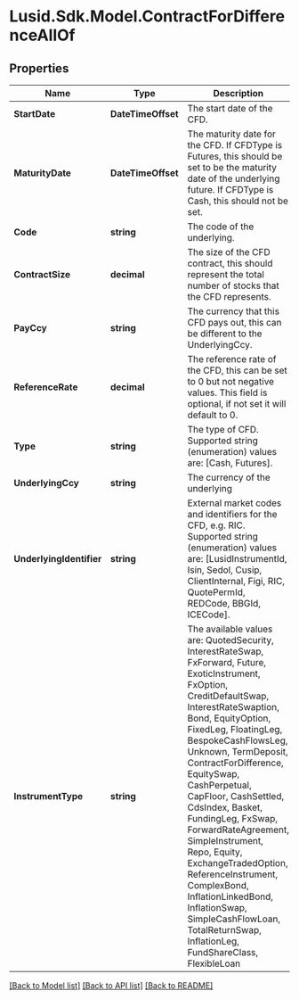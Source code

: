 # Lusid.Sdk.Model.ContractForDifferenceAllOf

## Properties

Name | Type | Description | Notes
------------ | ------------- | ------------- | -------------
**StartDate** | **DateTimeOffset** | The start date of the CFD. | 
**MaturityDate** | **DateTimeOffset** | The maturity date for the CFD. If CFDType is Futures, this should be set to be the maturity date of the underlying  future. If CFDType is Cash, this should not be set. | [optional] 
**Code** | **string** | The code of the underlying. | 
**ContractSize** | **decimal** | The size of the CFD contract, this should represent the total number of stocks that the CFD represents. | 
**PayCcy** | **string** | The currency that this CFD pays out, this can be different to the UnderlyingCcy. | 
**ReferenceRate** | **decimal** | The reference rate of the CFD, this can be set to 0 but not negative values.  This field is optional, if not set it will default to 0. | [optional] 
**Type** | **string** | The type of CFD.    Supported string (enumeration) values are: [Cash, Futures]. | 
**UnderlyingCcy** | **string** | The currency of the underlying | 
**UnderlyingIdentifier** | **string** | External market codes and identifiers for the CFD, e.g. RIC.    Supported string (enumeration) values are: [LusidInstrumentId, Isin, Sedol, Cusip, ClientInternal, Figi, RIC, QuotePermId, REDCode, BBGId, ICECode]. | 
**InstrumentType** | **string** | The available values are: QuotedSecurity, InterestRateSwap, FxForward, Future, ExoticInstrument, FxOption, CreditDefaultSwap, InterestRateSwaption, Bond, EquityOption, FixedLeg, FloatingLeg, BespokeCashFlowsLeg, Unknown, TermDeposit, ContractForDifference, EquitySwap, CashPerpetual, CapFloor, CashSettled, CdsIndex, Basket, FundingLeg, FxSwap, ForwardRateAgreement, SimpleInstrument, Repo, Equity, ExchangeTradedOption, ReferenceInstrument, ComplexBond, InflationLinkedBond, InflationSwap, SimpleCashFlowLoan, TotalReturnSwap, InflationLeg, FundShareClass, FlexibleLoan | 

[[Back to Model list]](../README.md#documentation-for-models) [[Back to API list]](../README.md#documentation-for-api-endpoints) [[Back to README]](../README.md)

